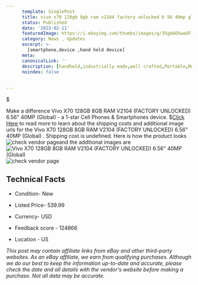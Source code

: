 ```yaml
---
      template: SinglePost
      title: vivo x70 128gb 8gb ram v2104 factory unlocked 6 56 40mp global 
      status: Published
      date: '2023-02-11'
      featuredImage: https://i.ebayimg.com/thumbs/images/g/35gAAOSweUFi4ySn/s-l225.jpg
      category: News , Updates
      excerpt: >-
        [smartphone,device ,hand held device]
      meta:
      canonicalLink: ''
      description: [handheld,industrially made,well crafted,Portable,Mobile,Compact,Convenient,Lightweight,Maneuverable,Man-portable,Miniature,Carriable,Hand-held,Light,Holdable,Transportable,Mobile device,Pocket-sized,On-the-go,Wireless,Cordless,Compact size,Convenient size, smartphone,device ,hand held device]
      noindex: false
      
        
---
```

$

Make a difference Vivo X70 128GB 8GB RAM V2104 (FACTORY UNLOCKED) 6.56" 40MP (Global)  - a 1-star Cell Phones & Smartphones device.
$[Click Here](https://www.ebay.com/itm/195250620593?hash=item2d75d808b1%3Ag%3A35gAAOSweUFi4ySn&mkevt=1&mkcid=1&mkrid=711-53200-19255-0&campid=%253CePNCampaignId%253E&customid=%253CreferenceId%253E&toolid=10049) to read more to learn about the shipping costs and additional image urls for the Vivo X70 128GB 8GB RAM V2104 (FACTORY UNLOCKED) 6.56" 40MP (Global) . Shipping cost is undefined. Here is how the product looks ![check vendor page](https://i.ebayimg.com/thumbs/images/g/35gAAOSweUFi4ySn/s-l225.jpg)and the additional images are![Vivo X70 128GB 8GB RAM V2104 (FACTORY UNLOCKED) 6.56" 40MP (Global) ](https://i.ebayimg.com/images/g/35gAAOSweUFi4ySn/s-l1600.jpg)![check vendor page]()



 ## Technical Facts 



     
      

 - Condition- New 


      

 - Listed Price- 539.99 


      

 - Currency- USD 


      

 - Feedback score - 124866 


      

 - Location - US 


      
      

 *_This post may contain affiliate links from eBay and other third-party websites. As an eBay affiliate, we earn from qualifying purchases. Although we do our best to keep the information up-to-date and accurate, please check the date and all details with the vendor's website before making a purchase. Not all data may be accurate._*






